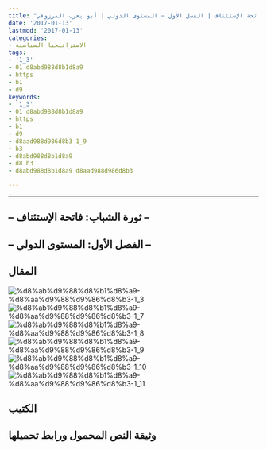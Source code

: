 ```yaml
---
title: "المنعرج الحاسم: ثورة الشباب – فاتحة الإستئناف | الفصل الأول – المستوى الدولي | أبو يعرب المرزوقي"
date: '2017-01-13'
lastmod: '2017-01-13'
categories:
- الاستراتيجيا السياسية
tags:
- '1_3'
- 01 d8abd988d8b1d8a9
- https
- b1
- d9
keywords:
- '1_3'
- 01 d8abd988d8b1d8a9
- https
- b1
- d9
- d8aad988d986d8b3 1_9
- b3
- d8abd988d8b1d8a9
- d8 b3
- d8abd988d8b1d8a9 d8aad988d986d8b3

---
```

****

## **– ثورة الشباب: فاتحة الإستئناف –**

## **– الفصل الأول: المستوى الدولي –**

## المقال

![%d8%ab%d9%88%d8%b1%d8%a9-%d8%aa%d9%88%d9%86%d8%b3-1_3](https://abouyaarebmarzouki.wordpress.com/wp-content/uploads/2017/01/d8abd988d8b1d8a9-d8aad988d986d8b3-1_3.png?w=648) ![%d8%ab%d9%88%d8%b1%d8%a9-%d8%aa%d9%88%d9%86%d8%b3-1_7](https://abouyaarebmarzouki.wordpress.com/wp-content/uploads/2017/01/d8abd988d8b1d8a9-d8aad988d986d8b3-1_7.png?w=648) ![%d8%ab%d9%88%d8%b1%d8%a9-%d8%aa%d9%88%d9%86%d8%b3-1_8](https://abouyaarebmarzouki.wordpress.com/wp-content/uploads/2017/01/d8abd988d8b1d8a9-d8aad988d986d8b3-1_8.png?w=648) ![%d8%ab%d9%88%d8%b1%d8%a9-%d8%aa%d9%88%d9%86%d8%b3-1_9](https://abouyaarebmarzouki.wordpress.com/wp-content/uploads/2017/01/d8abd988d8b1d8a9-d8aad988d986d8b3-1_9.png?w=648) ![%d8%ab%d9%88%d8%b1%d8%a9-%d8%aa%d9%88%d9%86%d8%b3-1_10](https://abouyaarebmarzouki.wordpress.com/wp-content/uploads/2017/01/d8abd988d8b1d8a9-d8aad988d986d8b3-1_10.png?w=648) ![%d8%ab%d9%88%d8%b1%d8%a9-%d8%aa%d9%88%d9%86%d8%b3-1_11](https://abouyaarebmarzouki.wordpress.com/wp-content/uploads/2017/01/d8abd988d8b1d8a9-d8aad988d986d8b3-1_11.png?w=648)

## الكتيب

## وثيقة النص المحمول ورابط تحميلها

###